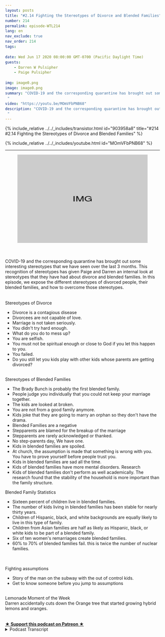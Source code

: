 ```yaml
---
layout: posts
title: "#2.14 Fighting the Stereotypes of Divorce and Blended Families"
number: 214
permalink: episode-WTL214
lang: en
nav_exclude: true
nav_order: 214
tags:

date: Wed Jun 17 2020 08:00:00 GMT-0700 (Pacific Daylight Time)
guests:
    - Darren W Pulsipher
    - Paige Pulsipher

img: image0.png
image: image0.png
summary: "COVID-19 and the corresponding quarantine has brought out some interesting stereotypes that we have seen over the last 3 months. This recognition of stereotypes has given Paige and Darren an internal look at stereotypes that they have had about divorce and blended families. In this episode, we expose the different stereotypes of divorced people, their blended families, and how to overcome those stereotypes.
 "
video: "https://youtu.be/MOmVFbPNB68"
description: "COVID-19 and the corresponding quarantine has brought out some interesting stereotypes that we have seen over the last 3 months. This recognition of stereotypes has given Paige and Darren an internal look at stereotypes that they have had about divorce and blended families. In this episode, we expose the different stereotypes of divorced people, their blended families, and how to overcome those stereotypes.
 "
---
```


<div>
{% include_relative ../../_includes/transistor.html id="903958a8" title="#214 #2.14 Fighting the Stereotypes of Divorce and Blended Families" %}

{% include_relative ../../_includes/youtube.html id="MOmVFbPNB68" %}
</div>

---

<html><head></head><body><div><figure data-trix-attachment="{&quot;contentType&quot;:&quot;image&quot;,&quot;height&quot;:288,&quot;url&quot;:&quot;https://www.blogger.com/img/img-grey-rectangle.png&quot;,&quot;width&quot;:429}" data-trix-content-type="image" class="attachment attachment--preview"><img src="./image0.png" width="429" height="288"><figcaption class="attachment__caption"></figcaption></figure></div><div><br></div><div><br></div><div>COVID-19 and the corresponding quarantine has brought out some interesting stereotypes that we have seen over the last 3 months. This recognition of stereotypes has given Paige and Darren an internal look at stereotypes that they have had about divorce and blended families. In this episode, we expose the different stereotypes of divorced people, their blended families, and how to overcome those stereotypes.</div><div>&nbsp;</div><div><br></div><div>Stereotypes of Divorce</div><ul><li>Divorce is a contagious disease</li><li>Divorcees are not capable of love.</li><li>Marriage is not taken seriously.</li><li>You didn't try hard enough.</li><li>What do you do to mess up?</li><li>You are selfish.</li><li>You must not be spiritual enough or close to God if you let this happen to you.</li><li>You failed.</li><li>Do you still let you kids play with other kids whose parents are getting divorced?</li></ul><div><br></div><div>Stereotypes of Blended Families</div><ul><li>The Brady Bunch is probably the first blended family.</li><li>People judge you individually that you could not keep your marriage together.</li><li>The kids are looked at broken.&nbsp;</li><li>You are not from a good family anymore.</li><li>Kids joke that they are going to marry an orphan so they don't have the drama.</li><li>Blended Families are a negative</li><li>Stepparents are blamed for the breakup of the marriage</li><li>Stepparents are rarely acknowledged or thanked.</li><li>No step-parents day, We have one.</li><li>Kids in blended families are spoiled.</li><li>At church, the assumption is made that something is wrong with you. You have to prove yourself before people trust you.</li><li>Kids in blended families are sad all the time.</li><li>Kids of blended families have more mental disorders. Research</li><li>Kids of blended families don't perform as well academically. The research found that the stability of the household is more important than the family structure.</li></ul><div>Blended Family Statistics</div><ul><li>Sixteen percent of children live in blended families.</li><li>The number of kids living in blended families has been stable for nearly thirty years.</li><li>Children of Hispanic, black, and white backgrounds are equally likely to live in this type of family.</li><li>Children from Asian families are half as likely as Hispanic, black, or white kids to be part of a blended family.</li><li>Six of ten women's remarriages create blended families.</li><li>60% to 70% of blended families fail. this is twice the number of nuclear families.</li></ul><div><br></div><div><br></div><div>Fighting assumptions&nbsp;</div><ul><li>Story of the man on the subway with the out of control kids.</li><li>Get to know someone before you jump to assumptions</li></ul><div><br></div><div>Lemonade Moment of the Week</div><div>Darren accidentally cuts down the Orange tree that started growing hybrid lemons and oranges.</div><div><br><br></div>
<strong>
  <a href="https://www.patreon.com/wheresthelemonade" target="_donate" rel="payment" title="★ Support this podcast on Patreon ★">★ Support this podcast on Patreon ★</a>
</strong></body></html>

<details>
<summary> Podcast Transcript </summary>

<p></p>

</details>
